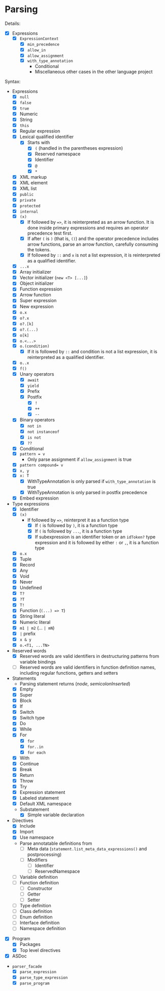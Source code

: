 # Parsing

Details:

* [x] Expressions
  * [x] `ExpressionContext`
    * [x] `min_precedence`
    * [x] `allow_in`
    * [x] `allow_assignment`
    * [x] `with_type_annotation`
      * Conditional
      * Miscellaneous other cases in the other language project

Syntax:

* Expressions
  * [x] `null`
  * [x] `false`
  * [x] `true`
  * [x] Numeric
  * [x] String
  * [x] `this`
  * [x] Regular expression
  * [x] Lexical qualified identifier
    * [x] Starts with
      * [x] `(` (handled in the parentheses expression)
      * [x] Reserved namespace
      * [x] Identifier
      * [x] `@`
      * [x] `*`
  * [x] XML markup
  * [x] XML element
  * [x] XML list
  * [x] `public`
  * [x] `private`
  * [x] `protected`
  * [x] `internal`
  * [x] `(x)`
    * [x] If followed by `=>`, it is reinterpreted as an arrow function. It is done inside primary expressions and requires an operator precedence test first.
    * [x] If after `(` is `)` (that is, `()`) and the operator precedence includes arrow functions, parse an arrow function, carefully consuming the tokens.
    * [x] If followed by `::` and `x` is not a list expression, it is reinterpreted as a qualified identifier.
  * [x] `...x`
  * [x] Array initializer
  * [x] Vector initializer (`new <T> [...]`)
  * [x] Object initializer
  * [x] Function expression
  * [x] Arrow function
  * [x] Super expression
  * [x] New expression
  * [x] `o.x`
  * [x] `o?.x`
  * [x] `o?.[k]`
  * [x] `o?.(...)`
  * [x] `o[k]`
  * [x] `o.<...>`
  * [x] `o.(condition)`
    * [x] If it is followed by `::` and condition is not a list expression, it is reinterpreted as a qualified identifier.
  * [x] `o..x`
  * [x] `f()`
  * [x] Unary operators
    * [x] `await`
    * [x] `yield`
    * [x] Prefix
    * [x] Postfix
      * [x] `!`
      * [x] `++`
      * [x] `--`
  * [x] Binary operators
    * [x] `not in`
    * [x] `not instanceof`
    * [x] `is not`
    * [x] `??`
  * [x] Conditional
  * [x] `pattern = v`
    * Only parse assignment if `allow_assignment` is true
  * [x] `pattern compound= v`
  * [x] `x, y`
  * [x] `x: T`
    * [x] WithTypeAnnotation is only parsed if `with_type_annotation` is true
    * [x] WithTypeAnnotation is only parsed in postfix precedence
  * [x] Embed expression
* Type expressions
  * [x] Identifier
  * [x] `(x)`
    * If followed by `=>`, reinterpret it as a function type
      * [x] If `(` is followed by `)`, it is a function type
      * [x] If `(` is followed by `...`, it is a function type
      * [x] If subexpression is an identifier token or an `idToken?` type expression and it is followed by either `:` or `,`, it is a function type
  * [x] `o.x`
  * [x] Tuple
  * [x] Record
  * [x] Any
  * [x] Void
  * [x] Never
  * [x] Undefined
  * [x] `T?`
  * [x] `?T`
  * [x] `T!`
  * [x] Function (`(...) => T`)
  * [x] String literal
  * [x] Numeric literal
  * [x] `m1 | m2` (... `| mN`)
  * [x] `|` prefix
  * [x] `x & y`
  * [x] `o.<T1, ...TN>`
* Reserved words
  * [x] Reserved words are valid identifiers in destructuring patterns from variable bindings
  * [ ] Reserved words are valid identifiers in function definition names, including regular functions, getters and setters
* Statements
  * Parsing statement returns (*node*, *semicolonInserted*)
  * [x] Empty
  * [x] Super
  * [x] Block
  * [x] If
  * [x] Switch
  * [x] Switch type
  * [x] Do
  * [x] While
  * [x] For
    * [x] `for`
    * [x] `for..in`
    * [x] `for each`
  * [x] With
  * [x] Continue
  * [x] Break
  * [x] Return
  * [x] Throw
  * [x] Try
  * [x] Expression statement
  * [x] Labeled statement
  * [x] Default XML namespace
  * Substatement
    * [x] Simple variable declaration
* Directives
  * [x] Include
  * [x] Import
  * [x] Use namespace
  * Parse annotatable definitions from
    * [ ] Meta data (`statement.list_meta_data_expressions()` and postprocessing)
    * [ ] Modifiers
      * [ ] Identifier
      * [ ] ReservedNamespace
  * [ ] Variable definition
  * [ ] Function definition
    * [ ] Constructor
    * [ ] Getter
    * [ ] Setter
  * [ ] Type definition
  * [ ] Class definition
  * [ ] Enum definition
  * [ ] Interface definition
  * [ ] Namespace definition
* [x] Program
  * [x] Packages
  * [x] Top level directives
* [x] ASDoc
* `parser_facade`
  * [x] `parse_expression`
  * [x] `parse_type_expression`
  * [x] `parse_program`